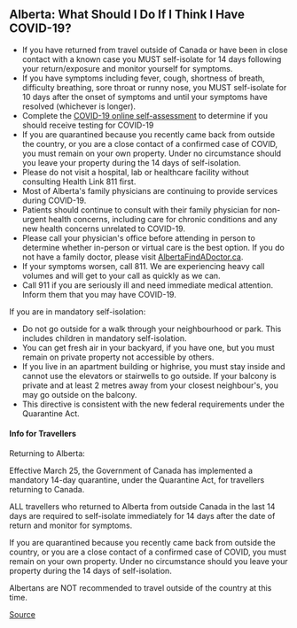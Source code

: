 ## Alberta: What Should I Do If I Think I Have COVID-19?

- If you have returned from travel outside of Canada or have been in close contact with a known case you MUST self-isolate for 14 days following your return/exposure and monitor yourself for symptoms.
- If you have symptoms including fever, cough, shortness of breath, difficulty breathing, sore throat or runny nose, you MUST self-isolate for 10 days after the onset of symptoms and until your symptoms have resolved (whichever is longer).
- Complete the [COVID-19 online self-assessment](https://myhealth.alberta.ca/Journey/COVID-19/Pages/COVID-Self-Assessment.aspx) to determine if you should receive testing for COVID-19
- If you are quarantined because you recently came back from outside the country, or you are a close contact of a confirmed case of COVID, you must remain on your own property. Under no circumstance should you leave your property during the 14 days of self-isolation.
- Please do not visit a hospital, lab or healthcare facility without consulting Health Link 811 first.
- Most of Alberta's family physicians are continuing to provide services during COVID-19.
- Patients should continue to consult with their family physician for non-urgent health concerns, including care for chronic conditions and any new health concerns unrelated to COVID-19.
- Please call your physician's office before attending in person to determine whether in-person or virtual care is the best option. If you do not have a family doctor, please visit [AlbertaFindADoctor.ca](https://albertafindadoctor.ca/).
- If your symptoms worsen, call 811. We are experiencing heavy call volumes and will get to your call as quickly as we can.
- Call 911 if you are seriously ill and need immediate medical attention. Inform them that you may have COVID-19.

If you are in mandatory self-isolation:

- Do not go outside for a walk through your neighbourhood or park. This includes children in mandatory self-isolation.
- You can get fresh air in your backyard, if you have one, but you must remain on private property not accessible by others.
- If you live in an apartment building or highrise, you must stay inside and cannot use the elevators or stairwells to go outside. If your balcony is private and at least 2 metres away from your closest neighbour's, you may go outside on the balcony.
- This directive is consistent with the new federal requirements under the Quarantine Act.

#### Info for Travellers

Returning to Alberta:

Effective March 25, the Government of Canada has implemented a mandatory 14-day quarantine, under the Quarantine Act, for travellers returning to Canada.

ALL travellers who returned to Alberta from outside Canada in the last 14 days are required to self-isolate immediately for 14 days after the date of return and monitor for symptoms.

If you are quarantined because you recently came back from outside the country, or you are a close contact of a confirmed case of COVID, you must remain on your own property. Under no circumstance should you leave your property during the 14 days of self-isolation.

Albertans are NOT recommended to travel outside of the country at this time.

[Source](https://www.albertahealthservices.ca/topics/Page16997.aspx)
